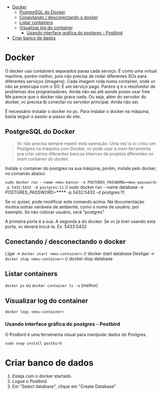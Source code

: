<!-- TOC -->

- [Docker](#docker)
  - [PostgreSQL do Docker](#postgresql-do-docker)
  - [Conectando / desconectando o docker](#conectando--desconectando-o-docker)
  - [Listar containers](#listar-containers)
  - [Visualizar log do container](#visualizar-log-do-container)
    - [Usando interface gráfica do postgres - Postbird](#usando-interface-gráfica-do-postgres---postbird)
- [Criar banco de dados](#criar-banco-de-dados)

<!-- /TOC -->

# Docker

O docker usa containers separados paraa cada serviço. É como uma virtual
machine, porém melhor, pois não precisa de rodar diferentes SOs para diferentes
serviços (imagens). Cada imagem roda numa container, onde vc não se preocupa com
o SO. É um serviço pago. Parece q é o resolvedor de problemas dos programadores.
Ainda não sei até aonde posso usar free. Me parece que o docker não grava nada.
Ou seja, além do servidor do docker, vc precisa tb conectar no servidor
principal. Ainda não sei.

É necessário instalar o docker no pc. Para instalar o docker na máquina, basta
seguir o passo-a-passo do site.

## PostgreSQL do Docker

> Vc não precisa sempre repetir esta operação. Uma vez q vc criou um Postgres na
> máquina com Docker, vc pode usar a msm ferramenta pra criar vários diferentes
> bancos internos de projetos diferentes no msm container do docker.

Instale o container do postgres na sua máquina, porém, instale pelo docker, no
comando abaixo:

`sudo docker run --name <meu-banco> -e POSTGRES_PASSWORD=<meu-password> -p 5432:5432 -d postgres:11`
// sudo docker run --name database -e POSTGRES_PASSWORD=**\*\*\*\*** -p 5432:5432 -d postgres:11

Se vc quiser, pode modificar este comando acima. Na documentação mostra outras
variáveis de ambiente, como o nome de usuário, por exemplo. Se não colocar
usuário, será "postgres"

A primeira porta é a sua. A segunda a do docker. Se vc já tiver usando esta
porta, vc deverá trocá-la.
Ex: 5433:5432

## Conectando / desconectando o docker

Ligar -> `docker start <meu-container>` // docker start database
Desligar -> `docker stop <meu-container>` // docker stop database

## Listar containers

`docker ps`
ou
`docker container ls -a` (melhor)

## Visualizar log do container

`docker logs <meu-container>`

### Usando interface gráfica do postgres - Postbird

O Postbird é uma ferramenta visual para manipular dados do Postgres.

`sudo snap install postbird`

# Criar banco de dados

1. Esteja com o docker startado.
2. Logue o Postbird.
3. Em "Select database", clique em "Create Database"
